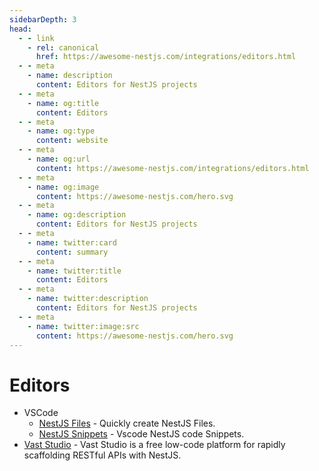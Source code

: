 ```yaml
---
sidebarDepth: 3
head:
  - - link
    - rel: canonical
      href: https://awesome-nestjs.com/integrations/editors.html
  - - meta
    - name: description
      content: Editors for NestJS projects
  - - meta
    - name: og:title
      content: Editors
  - - meta
    - name: og:type
      content: website
  - - meta
    - name: og:url
      content: https://awesome-nestjs.com/integrations/editors.html
  - - meta
    - name: og:image
      content: https://awesome-nestjs.com/hero.svg
  - - meta
    - name: og:description
      content: Editors for NestJS projects
  - - meta
    - name: twitter:card
      content: summary
  - - meta
    - name: twitter:title
      content: Editors
  - - meta
    - name: twitter:description
      content: Editors for NestJS projects
  - - meta
    - name: twitter:image:src
      content: https://awesome-nestjs.com/hero.svg
---
```


# Editors

- VSCode
  - [NestJS Files](https://marketplace.visualstudio.com/items?itemName=AbhijoyBasak.nestjs-files) - Quickly create NestJS Files.
  - [NestJS Snippets](https://github.com/ashinzekene/vscode-nestjs-snippets) - Vscode NestJS code Snippets.
- [Vast Studio](https://getvast.app) - Vast Studio is a free low-code platform for rapidly scaffolding RESTful APIs with NestJS.
